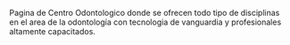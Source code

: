 Pagina de Centro Odontologico donde se ofrecen todo tipo de disciplinas en el area de la odontología con tecnologia de vanguardia y profesionales altamente capacitados.